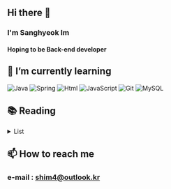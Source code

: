 ## Hi there 👋

### I'm Sanghyeok Im
#### Hoping to be Back-end developer

## 🌱 I’m currently learning
<div>
<img alt="Java" src="https://img.shields.io/badge/JAVA-007396?style=for-the-badge&logo=java&logoColor=white"/> 
<img alt="Spring" src="https://img.shields.io/badge/Springboot-6DB33F?style=for-the-badge&logo=Springboot&logoColor=white">
<img alt="Html" src="https://img.shields.io/badge/Html5-E34F26?style=for-the-badge&logo=html5&logoColor=white">
<img alt="JavaScript" src="https://img.shields.io/badge/JavaScript-F7DF1E?style=for-the-badge&logo=JavaScript&logoColor=white">
  <img alt="Git" src="https://img.shields.io/badge/git-F05032?style=for-the-badge&logo=Git&logoColor=white">
<img alt="MySQL" src="https://img.shields.io/badge/MySQL-4479A1?style=for-the-badge&logo=MySQL&logoColor=white">
  
</div>

## 📚 Reading
<details><summary>List</summary>
  <a href="https://www.aladin.co.kr/shop/wproduct.aspx?ItemId=28301535" target="_blank">최범균, 『객체지향과 디자인 패턴』,인투북스 </a></br>
  <a href="http://aladin.kr/p/RWMan">Gene, 『그림으로 배우는 네트워크 원리』,영진닷컴</a> </br>
  <a href="http://aladin.kr/p/TedbB">김인우, 『스프링 부트 시작하기』, 프로그래밍 인사이트</a> - <a href="https://github.com/sb33333/springboard"> <실습> </a>
  
</details>



## 📫 How to reach me
### e-mail : shim4@outlook.kr

<!--
**sb33333/sb33333** is a ✨ _special_ ✨ repository because its `README.md` (this file) appears on your GitHub profile.

Here are some ideas to get you started:

- 🔭 I’m currently working on ...
- 👯 I’m looking to collaborate on ...
- 🤔 I’m looking for help with ...
- 💬 Ask me about ...

- 😄 Pronouns: ...
- ⚡ Fun fact: ...

https://soenglish.me/introduce-yourself/

작성 도움자료
https://byul91oh.tistory.com/214
https://for-it-study.tistory.com/66
https://simpleicons.org/
-->
